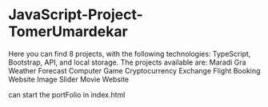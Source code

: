 # JavaScript-Project-TomerUmardekar
 Here you can find 8 projects,
 with the following technologies: TypeScript, Bootstrap, API, and local storage.
The projects available are:
Maradi Gra 
Weather Forecast 
Computer Game 
Cryptocurrency Exchange
Flight Booking Website 
Image Slider 
Movie Website 

can start the portFolio in index.html

